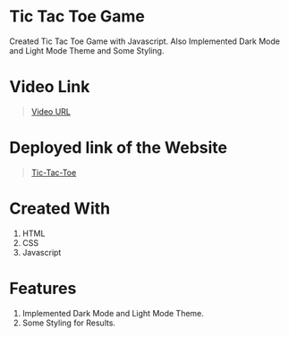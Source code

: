 # Tic Tac Toe Game

Created Tic Tac Toe Game with Javascript. Also Implemented Dark Mode and Light Mode Theme and Some Styling.

# Video Link

> [Video URL](https://drive.google.com/file/d/1Wu5HDmnEp-efZ_IA9YDzggYLmhGsiHqV/view?usp=sharing)

# Deployed link of the Website

> [Tic-Tac-Toe](https://tic-tac-toe-js-harsh.netlify.app/)

# Created With

1. HTML
2. CSS
3. Javascript

# Features

1. Implemented Dark Mode and Light Mode Theme.
2. Some Styling for Results.

